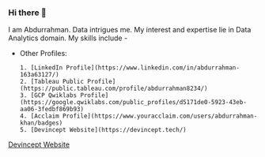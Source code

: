 ### Hi there 👋

<!--
**abdurrahmanKhan/abdurrahmanKhan** is a ✨ _special_ ✨ repository because its `README.md` (this file) appears on your GitHub profile.

Here are some ideas to get you started:

- 
- 🌱 I’m currently learning ...
- 👯 I’m looking to collaborate on ...
- 🤔 I’m looking for help with ...
- 💬 Ask me about ...
- 📫 How to reach me: ...
- 😄 Pronouns: ...
 ⚡ Fun fact: ...
--> 
I am Abdurrahman. Data intrigues me. My interest and expertise lie in Data Analytics domain. 
My skills include - 

* Other Profiles: 
     
      1. [LinkedIn Profile](https://www.linkedin.com/in/abdurrahman-163a63127/)
      2. [Tableau Public Profile](https://public.tableau.com/profile/abdurrahman8234/)
      3. [GCP Qwiklabs Profile](https://google.qwiklabs.com/public_profiles/d5171de0-5923-43eb-aa06-3fedbf869b93)
      4. [Acclaim Profile](https://www.youracclaim.com/users/abdurrahman-khan/badges)
      5. [Devincept Website](https://devincept.tech/)
  
[Devincept Website](https://devincept.tech/)
